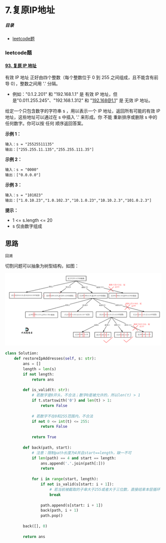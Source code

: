 # 7.复原IP地址

##### 目录

- [leetcode题](#leetcode题)



### leetcode题

#### [93. 复原 IP 地址](https://leetcode.cn/problems/restore-ip-addresses/)

有效 IP 地址 正好由四个整数（每个整数位于 0 到 255 之间组成，且不能含有前导 0），整数之间用 '.' 分隔。

- 例如："0.1.2.201" 和 "192.168.1.1" 是 有效 IP 地址，但是"0.011.255.245"、"192.168.1.312" 和 "192.168@1.1" 是 无效 IP 地址。

给定一个只包含数字的字符串 s ，用以表示一个 IP 地址，返回所有可能的有效 IP 地址，这些地址可以通过在 s 中插入 '.' 来形成。你 不能 重新排序或删除 s 中的任何数字。你可以按 任何 顺序返回答案。

 

**示例 1：**

```
输入：s = "25525511135"
输出：["255.255.11.135","255.255.111.35"]
```

**示例 2：**

```
输入：s = "0000"
输出：["0.0.0.0"]
```

**示例 3：**

```
输入：s = "101023"
输出：["1.0.10.23","1.0.102.3","10.1.0.23","10.10.2.3","101.0.2.3"]
```

**提示：**

- 1 <= s.length <= 20
- s 仅由数字组成



## 思路

```
回溯
```

切割问题可以抽象为树型结构，如图：

![](https://raw.githubusercontent.com/affectalways/Flee-as-a-bird-to-your-mountain/main/img/91.png)

```python
class Solution:
    def restoreIpAddresses(self, s: str):
        ans = []
        length = len(s)
        if not length:
            return ans

        def is_valid(t: str):
            # 若数字是0开头，不合法；数字0是被允许的，所以len(t) > 1
            if t.startswith('0') and len(t) > 1:
                return False

            # 若数字不在0和255范围内，不合法
            if not 0 <= int(t) <= 255:
                return False

            return True

        def back(path, start):
            # 注意：限制path长度为4并且start==length，缺一不可
            if len(path) == 4 and start == length:
                ans.append('.'.join(path[:]))
                return

            for i in range(start, length):
                if not is_valid(s[start: i + 1]):
                    # 若当前被截取的子串大于255或者大于三位数，直接结束本层循环
                    break

                path.append(s[start: i + 1])
                back(path, i + 1)
                path.pop()

        back([], 0)

        return ans
```

